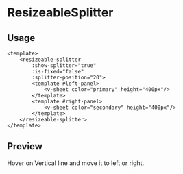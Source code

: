 <script setup>
import ResizeableSplitter from '../components/ResizeableSplitter.vue'
</script>

# ResizeableSplitter

## Usage
```vue
<template>
    <resizeable-splitter
        :show-splitter="true"
        :is-fixed="false"
        :splitter-position="20">
        <template #left-panel>
            <v-sheet color="primary" height="400px"/>
        </template>
        <template #right-panel>
            <v-sheet color="secondary" height="400px"/>
        </template>
    </resizeable-splitter>
</template>
```

## Preview

Hover on Vertical line and move it to left or right.

<client-only>
    <resizeable-splitter/>
</client-only>